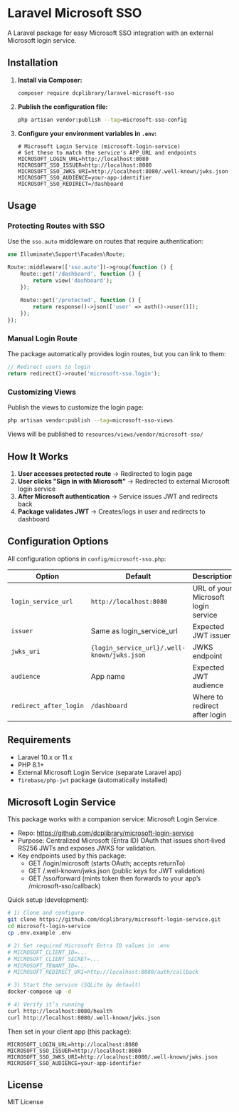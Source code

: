 # Laravel Microsoft SSO

A Laravel package for easy Microsoft SSO integration with an external Microsoft login service.

## Installation

1. **Install via Composer:**
   ```bash
   composer require dcplibrary/laravel-microsoft-sso
   ```

2. **Publish the configuration file:**
   ```bash
   php artisan vendor:publish --tag=microsoft-sso-config
   ```

3. **Configure your environment variables in `.env`:**
   ```env
   # Microsoft Login Service (microsoft-login-service)
   # Set these to match the service's APP_URL and endpoints
   MICROSOFT_LOGIN_URL=http://localhost:8080
   MICROSOFT_SSO_ISSUER=http://localhost:8080
   MICROSOFT_SSO_JWKS_URI=http://localhost:8080/.well-known/jwks.json
   MICROSOFT_SSO_AUDIENCE=your-app-identifier
   MICROSOFT_SSO_REDIRECT=/dashboard
   ```

## Usage

### Protecting Routes with SSO

Use the `sso.auto` middleware on routes that require authentication:

```php
use Illuminate\Support\Facades\Route;

Route::middleware(['sso.auto'])->group(function () {
    Route::get('/dashboard', function () {
        return view('dashboard');
    });
    
    Route::get('/protected', function () {
        return response()->json(['user' => auth()->user()]);
    });
});
```

### Manual Login Route

The package automatically provides login routes, but you can link to them:

```php
// Redirect users to login
return redirect()->route('microsoft-sso.login');
```

### Customizing Views

Publish the views to customize the login page:

```bash
php artisan vendor:publish --tag=microsoft-sso-views
```

Views will be published to `resources/views/vendor/microsoft-sso/`

## How It Works

1. **User accesses protected route** → Redirected to login page
2. **User clicks "Sign in with Microsoft"** → Redirected to external Microsoft login service
3. **After Microsoft authentication** → Service issues JWT and redirects back
4. **Package validates JWT** → Creates/logs in user and redirects to dashboard

## Configuration Options

All configuration options in `config/microsoft-sso.php`:

| Option | Default | Description |
|--------|---------|-------------|
| `login_service_url` | `http://localhost:8080` | URL of your Microsoft login service |
| `issuer` | Same as login_service_url | Expected JWT issuer |
| `jwks_uri` | `{login_service_url}/.well-known/jwks.json` | JWKS endpoint |
| `audience` | App name | Expected JWT audience |
| `redirect_after_login` | `/dashboard` | Where to redirect after login |

## Requirements

- Laravel 10.x or 11.x
- PHP 8.1+
- External Microsoft Login Service (separate Laravel app)
- `firebase/php-jwt` package (automatically installed)

## Microsoft Login Service

This package works with a companion service: Microsoft Login Service.
- Repo: https://github.com/dcplibrary/microsoft-login-service
- Purpose: Centralized Microsoft (Entra ID) OAuth that issues short‑lived RS256 JWTs and exposes JWKS for validation.
- Key endpoints used by this package:
  - GET /login/microsoft (starts OAuth; accepts returnTo)
  - GET /.well-known/jwks.json (public keys for JWT validation)
  - GET /sso/forward (mints token then forwards to your app’s /microsoft-sso/callback)

Quick setup (development):
```bash
# 1) Clone and configure
git clone https://github.com/dcplibrary/microsoft-login-service.git
cd microsoft-login-service
cp .env.example .env

# 2) Set required Microsoft Entra ID values in .env
# MICROSOFT_CLIENT_ID=...
# MICROSOFT_CLIENT_SECRET=...
# MICROSOFT_TENANT_ID=...
# MICROSOFT_REDIRECT_URI=http://localhost:8080/auth/callback

# 3) Start the service (SQLite by default)
docker-compose up -d

# 4) Verify it’s running
curl http://localhost:8080/health
curl http://localhost:8080/.well-known/jwks.json
```

Then set in your client app (this package):
```env
MICROSOFT_LOGIN_URL=http://localhost:8080
MICROSOFT_SSO_ISSUER=http://localhost:8080
MICROSOFT_SSO_JWKS_URI=http://localhost:8080/.well-known/jwks.json
MICROSOFT_SSO_AUDIENCE=your-app-identifier
```

## License

MIT License